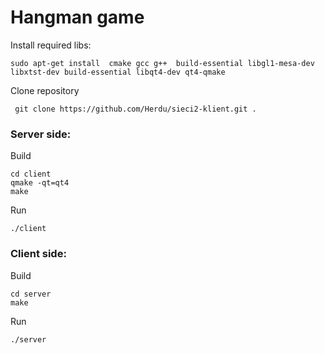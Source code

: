 # Hangman game

Install required libs:
```
sudo apt-get install  cmake gcc g++  build-essential libgl1-mesa-dev libxtst-dev build-essential libqt4-dev qt4-qmake

```

Clone repository
```
 git clone https://github.com/Herdu/sieci2-klient.git .
 ```

### Server side:

Build
```
cd client
qmake -qt=qt4
make
```

Run
```
./client
```


### Client side:

Build
```
cd server
make
```

Run
```
./server
```
